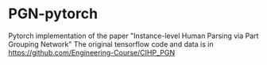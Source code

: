 # PGN-pytorch
Pytorch implementation of the paper "Instance-level Human Parsing via Part Grouping Network"
The original tensorflow code and data is in https://github.com/Engineering-Course/CIHP_PGN


